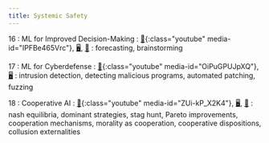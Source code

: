 ```yaml
---
title: Systemic Safety
---
```


16
: ML for Improved Decision-Making
: [🎥](#media-popup){:class="youtube" media-id="IPFBe465Vrc"}, [🖥️](https://docs.google.com/presentation/d/1HmbLzwmx4IiqoIlhoZ0uDTdLxCP31O3XM9mhJOlJRYM/edit?usp=sharing), [📖](https://github.com/centerforaisafety/Intro_to_ML_Safety/blob/master/ML%20for%20Improved%20Decision-Making/main.md)
: forecasting, brainstorming

17
: ML for Cyberdefense
: [🎥](#media-popup){:class="youtube" media-id="OiPuGPUJpXQ"}, [🖥️](https://docs.google.com/presentation/d/169h2BwK8U7CvPPYiCMEww3NxvpdKEP-Aes_iE5PS6pA/edit?usp=sharing)
: intrusion detection, detecting malicious programs, automated patching, fuzzing

18
: Cooperative AI
: [🎥](#media-popup){:class="youtube" media-id="ZUi-kP_X2K4"}, [🖥️](https://docs.google.com/presentation/d/1d5dryLUmW2bqQaCak4PxOPD3gqk2qeeW2ZwAB74ixhQ/edit?usp=sharing), [📖](https://github.com/centerforaisafety/Intro_to_ML_Safety/blob/master/Cooperative%20AI/main.md)
: nash equilibria, dominant strategies, stag hunt, Pareto improvements, cooperation mechanisms, morality as cooperation, cooperative dispositions, collusion externalities
